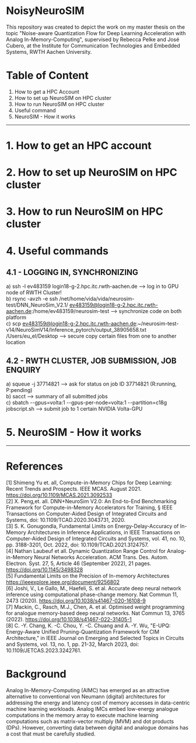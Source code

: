 # NoisyNeuroSIM

This repository was created to depict the work on my master thesis on the topic "Noise-aware Quantization Flow for Deep Learning Acceleration with Analog In-Memory-Computing", supervised by Rebecca Pelke and José Cubero, at the Institute for Communication Technologies and Embedded Systems, RWTH Aachen University.


# Table of Content

1. How to get a HPC Account
2. How to set up NeuroSIM on HPC cluster
3. How to run NeuroSIM on HPC cluster
4. Useful command
5. NeuroSIM - How it works

------------------------------------------------------------------------------------------------------------------------------------------------

# 1. How to get an HPC account


# 2. How to set up NeuroSIM on HPC cluster


# 3. How to run NeuroSIM on HPC cluster


# 4. Useful commands

## 4.1  - LOGGING IN, SYNCHRONIZING

a) ssh -l ev483159 login18-g-2.hpc.itc.rwth-aachen.de --> log in to GPU node of RWTH Cluster! <br />
b) rsync -avzh -e ssh /net/home/vida/vida/neurosim-test/DNN_NeuroSim_V2.1/ ev483159@login18-g-2.hpc.itc.rwth-aachen.de:/home/ev483159/neurosim-test --> synchronize code on both platform <br />
c) scp ev483159@login18-g-2.hpc.itc.rwth-aachen.de:~/neurosim-test-v14/NeuroSimV14/Inference_pytorch/output_38905658.txt /Users/eu_el/Desktop --> secure copy certain files from one to another location <br />

## 4.2 - RWTH CLUSTER, JOB SUBMISSION, JOB ENQUIRY

a) squeue -j 37714821 --> ask for status on job ID 37714821 (R:running, P:pending) <br />
b) sacct --> summary of all submitted jobs <br />
c) sbatch --gpus=volta:1 --gpus-per-node=volta:1 --partition=c18g jobscript.sh --> submit job to 1 certain NVIDIA Volta-GPU <br />



# 5. NeuroSIM - How it works

------------------------------------------------------------------------------------------------------------------------------------------------

# References
[1] Shimeng Yu et. all, Compute-in-Memory Chips for Deep Learning: Recent Trends and Prospects. IEEE MCAS. August 2021. https://doi.org/10.1109/MCAS.2021.3092533   <br />
[2] X. Peng,et. all. DNN+NeuroSim V2.0: An End-to-End Benchmarking Framework for Compute-in-Memory Accelerators for Training, § IEEE Transactions on Computer-Aided Design of Integrated Circuits and Systems, doi: 10.1109/TCAD.2020.3043731, 2020.  <br />
[3] S. K. Gonugondla, Fundamental Limits on Energy-Delay-Accuracy of In-Memory Architectures in Inference Applications, in IEEE Transactions on Computer-Aided Design of Integrated Circuits and Systems, vol. 41, no. 10, pp. 3188-3201, Oct. 2022, doi: 10.1109/TCAD.2021.3124757.  <br />
[4] Nathan Laubeuf et all. Dynamic Quantization Range Control for Analog-in-Memory Neural Networks Acceleration. ACM Trans. Des. Autom. Electron. Syst. 27, 5, Article 46 (September 2022), 21 pages. https://doi.org/10.1145/3498328  <br />
[5] Fundamental Limits on the Precision of In-memory Architectures https://ieeexplore.ieee.org/document/9256802  <br />
[6] Joshi, V., Le Gallo, M., Haefeli, S. et al. Accurate deep neural network inference using computational phase-change memory. Nat Commun 11, 2473 (2020). https://doi.org/10.1038/s41467-020-16108-9  <br />
[7] Mackin, C., Rasch, M.J., Chen, A. et al. Optimised weight programming for analogue memory-based deep neural networks. Nat Commun 13, 3765 (2022). https://doi.org/10.1038/s41467-022-31405-1   <br />
[8] C. -Y. Chang, K. -C. Chou, Y. -C. Chuang and A. -Y. Wu, "E-UPQ: Energy-Aware Unified Pruning-Quantization Framework for CIM Architecture," in IEEE Journal on Emerging and Selected Topics in Circuits and Systems, vol. 13, no. 1, pp. 21-32, March 2023, doi: 10.1109/JETCAS.2023.3242761. <br /> 

# Background

Analog In-Memory-Computing (AIMC) has emerged as an attractive alternative to conventional von Neumann (digital) architectures for addressing the energy and latency cost of memory accesses in data-centric machine learning workloads. Analog IMCs embed low-energy analogue computations in the memory array to execute machine learning computations such as matrix-vector multiply (MVM) and dot products (DPs). However, converting data between digital and analogue domains has a cost that must be carefully studied.



